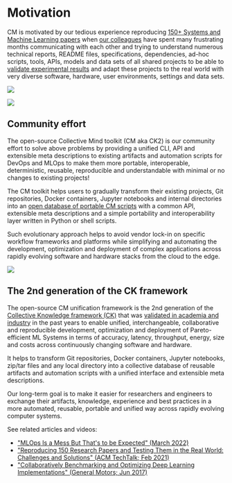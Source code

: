 # Motivation

CM is motivated by our tedious experience reproducing [150+ Systems and Machine Learning papers](https://learning.acm.org/techtalks/reproducibility)
when [our colleagues](https://ctuning.org/ae/committee.html) have spent many frustrating months communicating with each other 
and trying to understand numerous technical reports, README files, specifications, dependencies, 
ad-hoc scripts, tools, APIs, models and data sets of all shared projects 
to be able to [validate experimental results](https://cknowledge.io/?q=%22reproduced-papers%22) 
and adapt these projects to the real world with very diverse 
software, hardware, user environments, settings and data sets.

![](https://cKnowledge.org/images/cm-gap-beween-mlsys-research-and-production.png?id=1)

![](https://cKnowledge.org/images/cm-gap-beween-mlsys-research-and-production2a.png)

## Community effort

The open-source Collective Mind toolkit (CM aka CK2) is our community effort to solve above problems 
by providing a unified CLI, API and extensible meta descriptions to existing artifacts and automation scripts for DevOps and MLOps 
to make them more portable, interoperable, deterministic, reusable, reproducible and understandable
with minimal or no changes to existing projects!

The CM toolkit helps users to gradually transform their existing projects, Git repositories, Docker containers,
Jupyter notebooks and internal directories into an [open database of portable CM scripts](https://github.com/mlcommons/ck/tree/master/cm-mlops/script)
with a common API, extensible meta descriptions and a simple portability and interoperability layer
written in Python or shell scripts.

Such evolutionary approach helps to avoid vendor lock-in on specific workflow frameworks and platforms
while simplifying and automating the development, optimization and deployment of complex applications
across rapidly evolving software and hardware stacks from the cloud to the edge.

![](https://cKnowledge.org/images/cm-gap-beween-mlsys-research-and-production3a.png)

## The 2nd generation of the CK framework

The open-source CM unification framework is the 2nd generation of the [Collective Knowledge framework (CK)]( https://arxiv.org/abs/2011.01149 )
that was [validated in academia and industry]( https://cKnowledge.org/partners.html ) in the past years 
to enable unified, interchangeable, collaborative and reproducible development, optimization and deployment
of Pareto-efficient ML Systems in terms of accuracy, latency, throughput, energy, size and costs
across continuously changing software and hardware.

It helps to transform Git repositories, Docker containers, Jupyter notebooks, zip/tar files
and any local directory into a collective database of reusable artifacts 
and automation scripts with a unified interface and extensible meta descriptions.

Our long-term goal is to make it easier for researchers and engineers to exchange their artifacts, knowledge, 
experience and best practices in a more automated, reusable, portable and unified way
across rapidly evolving computer systems.


See related articles and videos:
* ["MLOps Is a Mess But That's to be Expected" (March 2022)](https://www.mihaileric.com/posts/mlops-is-a-mess)
* ["Reproducing 150 Research Papers and Testing Them in the Real World: Challenges and Solutions" (ACM TechTalk; Feb 2021)](https://learning.acm.org/techtalks/reproducibility)
* ["Collaboratively Benchmarking and Optimizing Deep Learning Implementations" (General Motors; Jun 2017)]( https://youtu.be/1ldgVZ64hEI )
